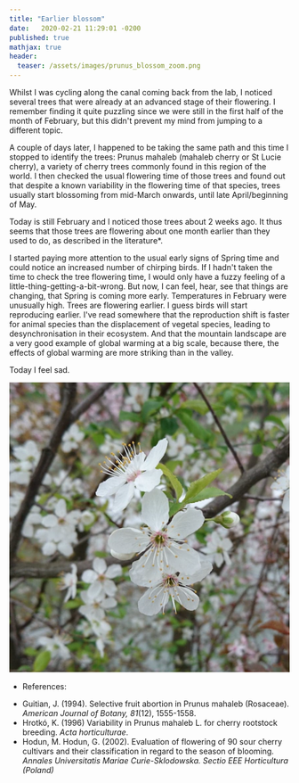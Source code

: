 ```yaml
---
title: "Earlier blossom"
date:   2020-02-21 11:29:01 -0200
published: true
mathjax: true
header:
  teaser: /assets/images/prunus_blossom_zoom.png
---
```


Whilst I was cycling along the canal coming back from the lab, I noticed several trees that were already at an advanced stage of their flowering.
I remember finding it quite puzzling since we were still in the first half of the month of February, but this didn't prevent my mind from jumping to a different topic.

A couple of days later, I happened to be taking the same path and this time I stopped to identify the trees: Prunus mahaleb (mahaleb cherry or St Lucie cherry), a variety of cherry trees commonly found in this region of the world.
I then checked the usual flowering time of those trees and found out that despite a known variability in the flowering time of that species, trees usually start blossoming from mid-March onwards, until late April/beginning of May.

Today is still February and I noticed those trees about 2 weeks ago. It thus seems that those trees are flowering about one month earlier than they used to do, as described in the literature*.

I started paying more attention to the usual early signs of Spring time and could notice an increased number of chirping birds. 
If I hadn't taken the time to check the tree flowering time, I would only have a fuzzy feeling of a little-thing-getting-a-bit-wrong. 
But now, I can feel, hear, see that things are changing, that Spring is coming more early. Temperatures in February were unusually high. Trees are flowering earlier. I guess birds will start reproducing earlier.
I've read somewhere that the reproduction shift is faster for animal species than the displacement of vegetal species, leading to desynchronisation in their ecosystem. And that the mountain landscape are a very good example of global warming at a big scale, because there, the effects of global warming are more striking than in the valley.

Today I feel sad. 

![Picture_blossom](/assets/images/prunus_blossom_zoom.png)

* References:
- Guitian, J. (1994). Selective fruit abortion in Prunus mahaleb (Rosaceae). *American Journal of Botany, 81*(12), 1555-1558.
- Hrotkó, K. (1996) Variability in Prunus mahaleb L. for cherry rootstock breeding. *Acta horticulturae*.
- Hodun, M. Hodun, G. (2002). Evaluation of flowering of 90 sour cherry cultivars and their classification in regard to the season of blooming. *Annales Universitatis Mariae Curie-Sklodowska. Sectio EEE Horticultura (Poland)*

